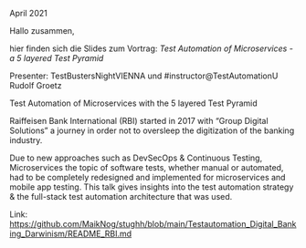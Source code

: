 April 2021

Hallo zusammen,

hier finden sich die Slides zum Vortrag: *Test Automation of Microservices - a 5 layered Test Pyramid*

Presenter: 
TestBustersNightVIENNA  und #instructor@TestAutomationU Rudolf Groetz 


Test Automation of Microservices with the 5 layered Test Pyramid

Raiffeisen Bank International (RBI) started in 2017 with “Group Digital Solutions” a journey in order 
not to oversleep the digitization of the banking industry. 

Due to new approaches such as DevSecOps & Continuous Testing, Microservices the topic of software tests, 
whether manual or automated, had to be completely redesigned and implemented for microservices and mobile app testing.
This talk gives insights into the test automation strategy & the full-stack test automation architecture that was used.

Link: https://github.com/MaikNog/stughh/blob/main/Testautomation_Digital_Banking_Darwinism/README_RBI.md